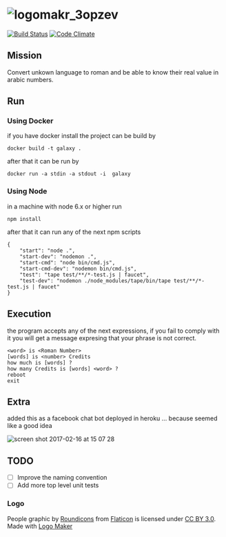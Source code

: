 # ![logomakr_3opzev](https://cloud.githubusercontent.com/assets/3071208/23041307/1e9bb0a4-f45a-11e6-9470-f8c55656f604.png)

[![Build Status](https://travis-ci.org/CodeInBrackets/From-A-Galaxy-Far-Away.svg?branch=master)](https://travis-ci.org/CodeInBrackets/From-A-Galaxy-Far-Away)
[![Code Climate](https://codeclimate.com/github/CodeInBrackets/From-A-Galaxy-Far-Away/badges/gpa.svg)](https://codeclimate.com/github/CodeInBrackets/From-A-Galaxy-Far-Away)

## Mission

 Convert unkown language to roman and be able to know their real value in arabic numbers.

## Run

### Using Docker

if you have docker install the project can be build by 
```
docker build -t galaxy .
```
after that it can be run by
```
docker run -a stdin -a stdout -i  galaxy
```

### Using Node

in a machine with node 6.x or higher run
```
npm install
```
after that it can run any of the next npm scripts
```
{
    "start": "node .",
    "start-dev": "nodemon .",
    "start-cmd": "node bin/cmd.js",
    "start-cmd-dev": "nodemon bin/cmd.js",
    "test": "tape test/**/*-test.js | faucet",
    "test-dev": "nodemon ./node_modules/tape/bin/tape test/**/*-test.js | faucet"
}
```

## Execution

the program accepts any of the next expressions, if you fail to comply with it you will get a message expresing that your phrase is not correct.
```
<word> is <Roman Number>
[words] is <number> Credits
how much is [words] ?
how many Credits is [words] <word> ?
reboot
exit
```

## Extra 

added this as a facebook chat bot deployed in heroku ... because seemed like a good idea

![screen shot 2017-02-16 at 15 07 28](https://cloud.githubusercontent.com/assets/3071208/23041216/bc0821c0-f459-11e6-8c5f-cb571c882b5c.png)

## TODO
- [ ] Improve the naming convention
- [ ] Add more top level unit tests

### Logo

People graphic by <a href="http://www.flaticon.com/authors/roundicons">Roundicons</a> from <a href="http://www.flaticon.com/">Flaticon</a> is licensed under <a href="http://creativecommons.org/licenses/by/3.0/" title="Creative Commons BY 3.0">CC BY 3.0</a>. Made with <a href="http://logomakr.com" title="Logo Maker">Logo Maker</a>
